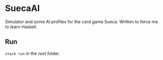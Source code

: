# SuecaAI
Simulator and some AI profiles for the card game Sueca. 
Written to force me to learn Haskell.

## Run
`stack run` in the root folder. 
